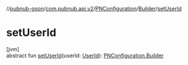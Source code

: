 //[pubnub-gson](../../../../index.md)/[com.pubnub.api.v2](../../index.md)/[PNConfiguration](../index.md)/[Builder](index.md)/[setUserId](set-user-id.md)

# setUserId

[jvm]\
abstract fun [setUserId](set-user-id.md)(userId: [UserId](../../../../../pubnub-gson/com.pubnub.api/-user-id/index.md)): [PNConfiguration.Builder](index.md)
